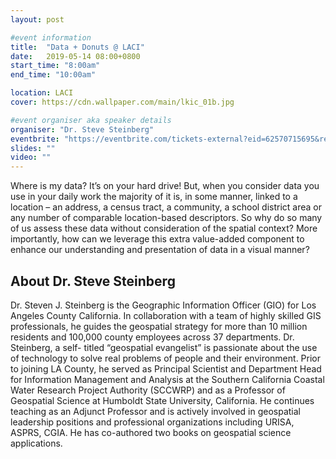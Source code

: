 ```yaml
---
layout: post

#event information
title:  "Data + Donuts @ LACI"
date:   2019-05-14 08:00+0800
start_time: "8:00am"
end_time: "10:00am"

location: LACI
cover: https://cdn.wallpaper.com/main/lkic_01b.jpg

#event organiser aka speaker details
organiser: "Dr. Steve Steinberg"
eventbrite: "https://eventbrite.com/tickets-external?eid=62570715695&ref=etckt"
slides: ""
video: ""
---
```


Where is my data? It’s on your hard drive! But, when you consider data you use in your daily work the majority of it is, in some manner, linked to a location – an address, a census tract, a community, a school district area or any number of comparable location-based descriptors. So why do so many of us assess these data without consideration of the spatial context? More importantly, how can we leverage this extra value-added component to enhance our understanding and presentation of data in a visual manner?

## About Dr. Steve Steinberg

Dr. Steven J. Steinberg is the Geographic Information Officer (GIO) for Los Angeles County California. In
collaboration with a team of highly skilled GIS professionals, he guides the geospatial strategy for more
than 10 million residents and 100,000 county employees across 37 departments. Dr. Steinberg, a self-
titled “geospatial evangelist” is passionate about the use of technology to solve real problems of people
and their environment. Prior to joining LA County, he served as Principal Scientist and Department Head
for Information Management and Analysis at the Southern California Coastal Water Research Project
Authority (SCCWRP) and as a Professor of Geospatial Science at Humboldt State University, California.
He continues teaching as an Adjunct Professor and is actively involved in geospatial leadership positions
and professional organizations including URISA, ASPRS, CGIA. He has co-authored two books on
geospatial science applications.

